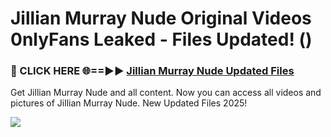 # Jillian Murray Nude Original Videos 0nlyFans Leaked - Files Updated! ()

<h3>🔴 CLICK HERE 🌐==►► <a href="https://tinyurl.com/2p9ay9w9" rel="nofollow">Jillian Murray Nude Updated Files</a></h3>

Get Jillian Murray Nude and all content. Now you can access all videos and pictures of Jillian Murray Nude. New Updated Files 2025!

[![](https://i.imgur.com/KQgVmj3.gif)](https://tinyurl.com/2p9ay9w9)
